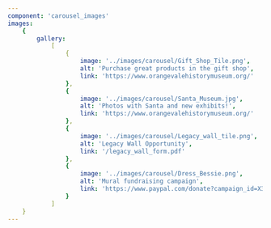 ```yaml
---
component: 'carousel_images'
images:
    {
        gallery:
            [
                {
                    image: '../images/carousel/Gift_Shop_Tile.png',
                    alt: 'Purchase great products in the gift shop',
                    link: 'https://www.orangevalehistorymuseum.org/'
                },
                {
                    image: '../images/carousel/Santa_Museum.jpg',
                    alt: 'Photos with Santa and new exhibits!',
                    link: 'https://www.orangevalehistorymuseum.org/'
                },
                {
                    image: '../images/carousel/Legacy_wall_tile.png',
                    alt: 'Legacy Wall Opportunity',
                    link: '/legacy_wall_form.pdf'
                },
                {
                    image: '../images/carousel/Dress_Bessie.png',
                    alt: 'Mural fundraising campaign',
                    link: 'https://www.paypal.com/donate?campaign_id=X3MDFKUVAE7FJ'
                }
            ]
    }
---
```

